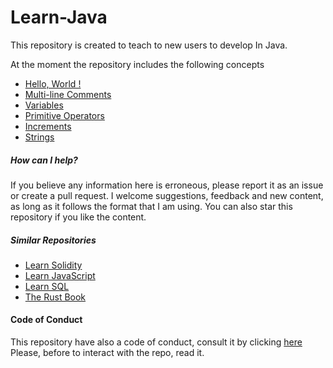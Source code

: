 # Learn-Java
This repository is created to teach to new users to develop 
In Java. 

At the moment the repository includes the following concepts
- [Hello, World !](https://github.com/fededev01/Learn-Java/blob/master/docs/hello-world.java)
- [Multi-line Comments](https://github.com/fededev01/Learn-Java/blob/master/docs/multi-line-comments.java)
- [Variables](https://github.com/fededev01/Learn-Java/blob/master/docs/variables.java)
- [Primitive Operators](https://github.com/fededev01/Learn-Java/blob/master/docs/primitive-operators.java)
- [Increments](https://github.com/fededev01/Learn-Java/blob/master/docs/increments.java)
- [Strings](https://github.com/fededev01/Learn-Java/blob/master/docs/strings.java)


##### How can I help?

If you believe any information here is erroneous, please report it as an issue or create a pull request. 
I welcome suggestions, feedback and new content, as long as it follows the format that I am using. 
You can also star this repository if you like the content.

##### Similar Repositories 

- [Learn Solidity](https://github.com/fededev01/Learn-Solidity)
- [Learn JavaScript](https://github.com/fededev01/Learn-JavaScript)
- [Learn SQL](https://github.com/fededev01/learn-sql)
- [The Rust Book](https://github.com/fededev01/book-it)


#### Code of Conduct

This repository have also a code of conduct, consult it by clicking [here](https://github.com/fededev01/Learn-Java/blob/master/CODE_OF_CONDUCT.md)
Please, before to interact with the repo, read it.

